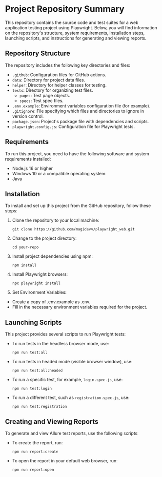 # Project Repository Summary

This repository contains the source code and test suites for a web application testing project using Playwright. Below, you will find information on the repository's structure, system requirements, installation steps, launching scripts, and instructions for generating and viewing reports.

## Repository Structure

The repository includes the following key directories and files:

- `.github`: Configuration files for GitHub actions.
- `data`: Directory for project data files.
- `helper`: Directory for helper classes for testing.
- `tests`: Directory for organizing test files.
  - `pages`: Test page objects.
  - `specs`: Test spec files.
- `.env.example`: Environment variables configuration file (for example).
- `.gitignore`: File specifying which files and directories to ignore in version control.
- `package.json`: Project's package file with dependencies and scripts.
- `playwright.config.js`: Configuration file for Playwright tests.

## Requirements

To run this project, you need to have the following software and system requirements installed:

- Node.js 16 or higher
- Windows 10 or a compatible operating system
- Java

## Installation

To install and set up this project from the GitHub repository, follow these steps:

1. Clone the repository to your local machine:
   ```shell
   git clone https://github.com/magidevv/playwright_web.git
   ```

2. Change to the project directory:
   ```shell
   cd your-repo
   ```

3. Install project dependencies using npm:
   ```shell
   npm install
   ```

4. Install Playwright browsers:
   ```shell
   npx playwright install
   ```

5. Set Environment Variables:
  - Create a copy of .env.example as .env.
  - Fill in the necessary environment variables required for the project.

## Launching Scripts

This project provides several scripts to run Playwright tests:

- To run tests in the headless browser mode, use:
  ```shell
  npm run test:all
  ```

- To run tests in headed mode (visible browser window), use:
  ```shell
  npm run test:all:headed
  ```

- To run a specific test, for example, `login.spec.js`, use:
  ```shell
  npm run test:login
  ```

- To run a different test, such as `registration.spec.js`, use:
  ```shell
  npm run test:registration
  ```

## Creating and Viewing Reports

To generate and view Allure test reports, use the following scripts:

- To create the report, run:
  ```shell
  npm run report:create
  ```

- To open the report in your default web browser, run:
  ```shell
  npm run report:open
  ```